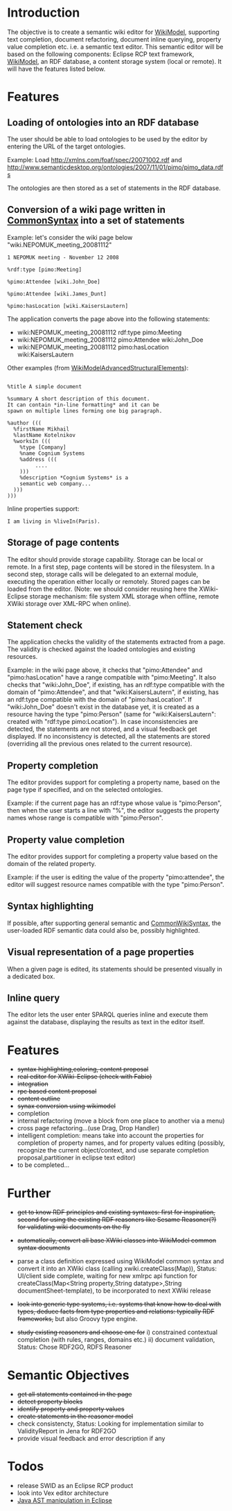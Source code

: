 # Introduction #

The objective is to create a semantic wiki editor for [WikiModel](http://code.google.com/p/wikimodel), supporting text completion, document refactoring, document inline querying, property value completion etc. i.e. a semantic text editor. This semantic editor will be based on the following components: Eclipse RCP text framework, [WikiModel](http://code.google.com/p/wikimodel), an RDF database, a content storage system (local or remote). It will have the features listed below.

# Features #

## Loading of ontologies into an RDF database ##

The user should be able to load ontologies to be used by the editor by entering the URL of the target ontologies.

Example: Load http://xmlns.com/foaf/spec/20071002.rdf and http://www.semanticdesktop.org/ontologies/2007/11/01/pimo/pimo_data.rdfs

The ontologies are then stored as a set of statements in the RDF database.

## Conversion of a wiki page written in [CommonSyntax](http://code.google.com/p/wikimodel/wiki/WikiSyntaxCommon) into a set of statements ##

Example: let's consider the wiki page below "wiki.NEPOMUK\_meeting\_20081112"

```
1 NEPOMUK meeting - November 12 2008

%rdf:type [pimo:Meeting]

%pimo:Attendee [wiki.John_Doe]

%pimo:Attendee [wiki.James_Dunt]

%pimo:hasLocation [wiki.KaisersLautern]
```

The application converts the page above into the following statements:

  * wiki:NEPOMUK\_meeting\_20081112 rdf:type pimo:Meeting
  * wiki:NEPOMUK\_meeting\_20081112 pimo:Attendee wiki:John\_Doe
  * wiki:NEPOMUK\_meeting\_20081112 pimo:hasLocation wiki:KaisersLautern

Other examples (from [WikiModelAdvancedStructuralElements](http://code.google.com/p/wikimodel/wiki/AdvancedStructuralElements)):

```

%title A simple document

%summary A short description of this document. 
It can contain *in-line formatting* and it can be
spawn on multiple lines forming one big paragraph.

%author (((
  %firstName Mikhail
  %lastName Kotelnikov
  %worksIn (((
    %type [Company]
    %name Cognium Systems
    %address (((
         ....
    )))
    %description *Cognium Systems* is a 
    semantic web company...
  )))
)))

```

Inline properties support:

```
I am living in %liveIn(Paris).
```

## Storage of page contents ##

The editor should provide storage capability. Storage can be local or remote. In a first step, page contents will be stored in the filesystem. In a second step, storage calls will be delegated to an external module, executing the operation either locally or remotely. Stored pages can be loaded from the editor. (Note: we should consider reusing here the XWiki-Eclipse storage mechanism: file system XML storage when offline, remote XWiki storage over XML-RPC when online).

## Statement check ##

The application checks the validity of the statements extracted from a page. The validity is checked against the loaded ontologies and existing resources.

Example: in the wiki page above, it checks that "pimo:Attendee" and "pimo:hasLocation" have a range compatible with "pimo:Meeting". It also checks that "wiki:John\_Doe", if existing, has an rdf:type compatible with the domain of "pimo:Attendee", and that "wiki:KaisersLautern", if existing, has an rdf:type compatible with the domain of "pimo:hasLocation". If "wiki:John\_Doe" doesn't exist in the database yet, it is created as a resource having the type "pimo:Person" (same for "wiki:KaisersLautern": created with "rdf:type pimo:Location"). In case inconsistencies are detected, the statements are not stored, and a visual feedback get displayed. If no inconsistency is detected, all the statements are stored (overriding all the previous ones related to the current resource).


## Property completion ##

The editor provides support for completing a property name, based on the page type if specified, and on the selected ontologies.

Example: if the current page has an rdf:type whose value is "pimo:Person", then when the user starts a line with "%", the editor suggests the property names whose range is compatible with "pimo:Person".


## Property value completion ##

The editor provides support for completing a property value based on the domain of the related property.

Example: if the user is editing the value of the property "pimo:attendee", the editor will suggest resource names compatible with the type "pimo:Person".

## Syntax highlighting ##

If possible, after supporting general semantic and [CommonWikiSyntax](http://code.google.com/p/wikimodel), the user-loaded RDF semantic data could also be, possibly highlighted.


## Visual representation of a page properties ##

When a given page is edited, its statements should be presented visually in a dedicated box.

## Inline query ##

The editor lets the user enter SPARQL queries inline and execute them against the database, displaying the results as text in the editor itself.



# Features #

  * ~~syntax highlighting,coloring, content proposal~~
  * ~~real editor for XWiki-Eclipse (check with Fabio)~~
  * ~~integration~~
  * ~~rpc based content proposal~~
  * ~~content outline~~
  * ~~synax conversion using wikimodel~~
  * completion
  * internal refactoring (move a block from one place to another via a menu)
  * cross page refactoring...(use Drag, Drop Handler)
  * intelligent completion: means take into account the properties for completion of property names, and for property values editing (possibly, recognize the current object/context, and use separate completion proposal,partitioner in eclipse text editor)
  * to be completed...

# Further #
  * ~~get to know RDF principles and existing syntaxes: first for inspiration, second for using the existing RDF reasoners like Sesame Reasoner(?) for validating wiki documents on the fly~~

  * ~~automatically, convert all base XWiki classes into WikiModel common syntax documents~~

  * parse a class definition expressed using WikiModel common syntax and convert it into an XWiki class (calling xwiki.createClass(Map)), Status: UI/client side complete, waiting for new xmlrpc api function for createClass(Map<String property,String datatype>,String documentSheet-template), to be incorporated to next XWiki release

  * ~~look into generic type systems, i.e. systems that know how to deal with types, deduce facts from type properties and relations: typically RDF frameworks,~~ but also Groovy type engine.

  * ~~study existing reasoners and choose one for~~ i) constrained contextual completion (with rules, ranges, domains etc.) ii) document validation, Status: Chose RDF2GO, RDFS Reasoner

# Semantic Objectives #
  * ~~get all statements contained in the page~~
  * ~~detect property blocks~~
  * ~~identify property and property values~~
  * ~~create statements in the reasoner model~~
  * check consistencty, Status: Looking for implementation similar to ValidityReport in Jena for RDF2GO
  * provide visual feedback and error description if any

# Todos #

  * release SWID as an Eclipse RCP product
  * look into Vex editor architecture
  * [Java AST manipulation in Eclipse](http://www.eclipse.org/articles/article.php?file=Article-JavaCodeManipulation_AST/index.html)